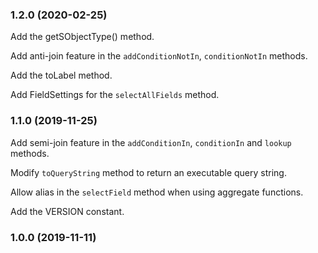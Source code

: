 ### 1.2.0 (2020-02-25)

Add the getSObjectType() method.

Add anti-join feature in the `addConditionNotIn`, `conditionNotIn` methods.

Add the toLabel method.

Add FieldSettings for the `selectAllFields` method.

### 1.1.0 (2019-11-25)

Add semi-join feature in the `addConditionIn`, `conditionIn` and `lookup`
methods.

Modify `toQueryString` method to return an executable query string.

Allow alias in the `selectField` method when using aggregate functions.

Add the VERSION constant.

### 1.0.0 (2019-11-11)
